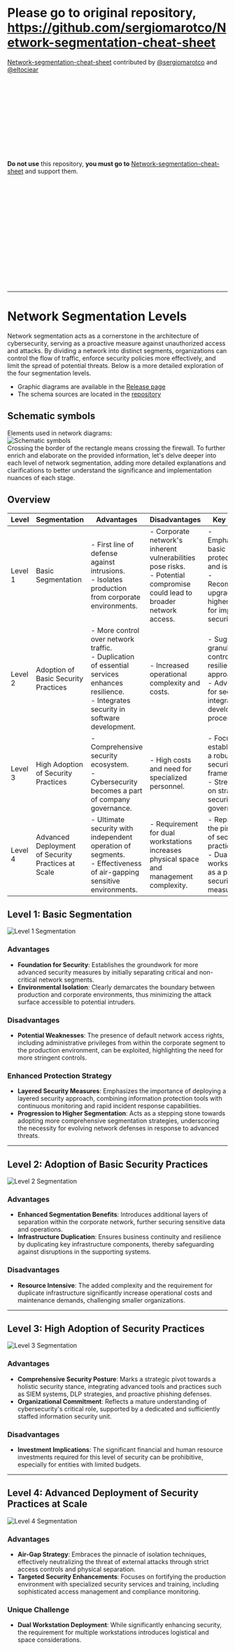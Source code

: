 

# Please go to original repository, https://github.com/sergiomarotco/Network-segmentation-cheat-sheet
[Network-segmentation-cheat-sheet](https://github.com/sergiomarotco/Network-segmentation-cheat-sheet) contributed by [@sergiomarotco](https://github.com/sergiomarotco) and [@eltociear](https://github.com/eltociear)





<br><br><br><br><br><br><br><br><br><br>


**Do not use** this repository, **you must go to** [Network-segmentation-cheat-sheet](https://github.com/sergiomarotco/Network-segmentation-cheat-sheet) and support them.

<br><br><br><br><br><br><br><br><br><br><br><br><br><br>




---

# Network Segmentation Levels

Network segmentation acts as a cornerstone in the architecture of cybersecurity, serving as a proactive measure against unauthorized access and attacks. By dividing a network into distinct segments, organizations can control the flow of traffic, enforce security policies more effectively, and limit the spread of potential threats. Below is a more detailed exploration of the four segmentation levels.

- Graphic diagrams are available in the [Release page](https://github.com/sergiomarotco/Best-practice-for-network-segmentation/releases)</br>
- The schema sources are located in the [repository](https://github.com/sergiomarotco/Best-practice-for-network-segmentation)

## Schematic symbols
Elements used in network diagrams:<br/>
![Schematic symbols](https://github.com/sergiomarotco/Best-practice-for-network-segmentation/blob/main/Schematic%20symbols/Schematic%20symbols.jpg)<br/>
Crossing the border of the rectangle means crossing the firewall.
To further enrich and elaborate on the provided information, let's delve deeper into each level of network segmentation, adding more detailed explanations and clarifications to better understand the significance and implementation nuances of each stage.

## Overview



| **Level** | **Segmentation** | **Advantages** | **Disadvantages** | **Key Notes** |
|-----------|------------------|----------------|-------------------|---------------|
| Level 1 | Basic Segmentation | - First line of defense against intrusions.<br/>- Isolates production from corporate environments. | - Corporate network's inherent vulnerabilities pose risks.<br/>- Potential compromise could lead to broader network access. | - Emphasizes basic protection and isolation.<br/>- Recommends upgrading to higher levels for improved security. |
| Level 2 | Adoption of Basic Security Practices | - More control over network traffic.<br/>- Duplication of essential services enhances resilience.<br/>- Integrates security in software development. | - Increased operational complexity and costs. | - Suggests a granular control and resilience approach.<br/>- Advocates for security integration in development processes. |
| Level 3 | High Adoption of Security Practices | - Comprehensive security ecosystem.<br/>- Cybersecurity becomes a part of company governance. | - High costs and need for specialized personnel. | - Focuses on establishing a robust security framework.<br/>- Stresses on strategic security governance. |
| Level 4 | Advanced Deployment of Security Practices at Scale | - Ultimate security with independent operation of segments.<br/>- Effectiveness of air-gapping sensitive environments. | - Requirement for dual workstations increases physical space and management complexity. | - Represents the pinnacle of security practices.<br/>- Dual workstations as a pivotal security measure. |


## Level 1: Basic Segmentation

![Level 1 Segmentation](https://github.com/sergiomarotco/Best-practice-for-network-segmentation/releases/download/4.1.1/Network.segmentation.Level.1.jpg)

### Advantages

- **Foundation for Security**: Establishes the groundwork for more advanced security measures by initially separating critical and non-critical network segments.
- **Environmental Isolation**: Clearly demarcates the boundary between production and corporate environments, thus minimizing the attack surface accessible to potential intruders.

### Disadvantages

- **Potential Weaknesses**: The presence of default network access rights, including administrative privileges from within the corporate segment to the production environment, can be exploited, highlighting the need for more stringent controls.

### Enhanced Protection Strategy

- **Layered Security Measures**: Emphasizes the importance of deploying a layered security approach, combining information protection tools with continuous monitoring and rapid incident response capabilities.
- **Progression to Higher Segmentation**: Acts as a stepping stone towards adopting more comprehensive segmentation strategies, underscoring the necessity for evolving network defenses in response to advanced threats.

---

## Level 2: Adoption of Basic Security Practices

![Level 2 Segmentation](https://github.com/sergiomarotco/Best-practice-for-network-segmentation/releases/download/4.1.1/Network.segmentation.Level.2.jpg)

### Advantages

- **Enhanced Segmentation Benefits**: Introduces additional layers of separation within the corporate network, further securing sensitive data and operations.
- **Infrastructure Duplication**: Ensures business continuity and resilience by duplicating key infrastructure components, thereby safeguarding against disruptions in the supporting systems.

### Disadvantages

- **Resource Intensive**: The added complexity and the requirement for duplicate infrastructure significantly increase operational costs and maintenance demands, challenging smaller organizations.

---

## Level 3: High Adoption of Security Practices

![Level 3 Segmentation](https://github.com/sergiomarotco/network-segmentation-cheet-sheet/releases/download/4.1.1/Network.segmentation.Level.3.jpg)

### Advantages

- **Comprehensive Security Posture**: Marks a strategic pivot towards a holistic security stance, integrating advanced tools and practices such as SIEM systems, DLP strategies, and proactive phishing defenses.
- **Organizational Commitment**: Reflects a mature understanding of cybersecurity's critical role, supported by a dedicated and sufficiently staffed information security unit.

### Disadvantages

- **Investment Implications**: The significant financial and human resource investments required for this level of security can be prohibitive, especially for entities with limited budgets.

---

## Level 4: Advanced Deployment of Security Practices at Scale

![Level 4 Segmentation](https://raw.githubusercontent.com/sergiomarotco/Network-segmentation-cheat-sheet/main/Network%20segmentation%20Level%204.jpg)

### Advantages

- **Air-Gap Strategy**: Embraces the pinnacle of isolation techniques, effectively neutralizing the threat of external attacks through strict access controls and physical separation.
- **Targeted Security Enhancements**: Focuses on fortifying the production environment with specialized security services and training, including sophisticated access management and compliance monitoring.

### Unique Challenge

- **Dual Workstation Deployment**: While significantly enhancing security, the requirement for multiple workstations introduces logistical and space considerations.
